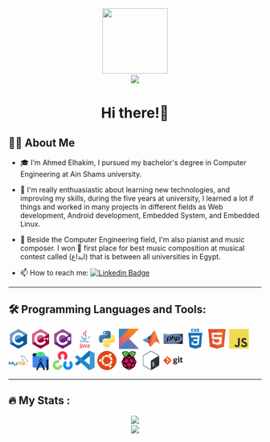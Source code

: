 <div id="header" align="center">
  <img src="https://cdn1.iconfinder.com/data/icons/data-science-1-1/512/20-512.png" width="130" height="130" />
</div>
<div id="badges" align="center" >
  <a href="https://www.linkedin.com/in/ahmed-elhakim-8a599217b">
  <img src="https://img.shields.io/badge/LinkedIn-blue?logo=linkedin&logoColor=white&style=flat&for-the-badge" />
  </a>
</div>
<!--<img src="https://komarev.com/ghpvc/?username=ahmedwelhakim&style=flat-square&color=blue" alt=""/> -->
<div align="center">
  <h1> Hi there!👋 </h1>
</div>

## :man_technologist: About Me
- :mortar_board: I’m Ahmed Elhakim, I pursued my bachelor's degree in Computer Engineering at Ain Shams university.

- :seedling: I'm really enthuasiastic about learning new technologies, and improving my skills, during the five years at university, I learned a lot if things and worked in many projects in different fields as Web development, Android development, Embedded System, and Embedded Linux.

- :musical_keyboard: Beside the Computer Engineering field, I'm also pianist and music composer. I won :1st_place_medal: first place for best music composition at musical contest called (ابداع) that is between all universities in Egypt.

- :mailbox: How to reach me: [![Linkedin Badge](https://img.shields.io/badge/-LinkedIn-blue?style=flat&logo=Linkedin&logoColor=white)](https://www.linkedin.com/in/ahmed-elhakim-8a599217b)
---
## :hammer_and_wrench: Programming Languages and Tools:
<div>
      <img src="https://github.com/devicons/devicon/blob/master/icons/c/c-original.svg" title="C" alt="C" width="40" height="40"/>
  <img src="https://github.com/devicons/devicon/blob/master/icons/cplusplus/cplusplus-original.svg" title="C++" alt="C++" width="40" height="40"/>
   <img src="https://github.com/devicons/devicon/blob/master/icons/csharp/csharp-original.svg" title="C#" alt="C#" width="40" height="40"/>
    <img src="https://github.com/devicons/devicon/blob/master/icons/java/java-original-wordmark.svg" title="Java" alt="Java" width="40" height="40"/>
   <img src="https://github.com/devicons/devicon/blob/master/icons/python/python-original.svg" title="Python" alt="Python" width="40" height="40"/>
<img src="https://github.com/devicons/devicon/blob/master/icons/kotlin/kotlin-original.svg" title="Kotlin" alt="Kotlin" width="40" height="40"/>
  <img src="https://github.com/devicons/devicon/blob/master/icons/matlab/matlab-original.svg" title="Matlab" alt="Matlab" width="40" height="40"/>
  <img src="https://github.com/devicons/devicon/blob/master/icons/php/php-original.svg" title="Php" alt="Php" width="40" height="40"/>
    <img src="https://github.com/devicons/devicon/blob/master/icons/css3/css3-plain-wordmark.svg"  title="CSS3" alt="CSS" width="40" height="40"/>
  <img src="https://github.com/devicons/devicon/blob/master/icons/html5/html5-original.svg" title="HTML5" alt="HTML" width="40" height="40"/>
  <img src="https://github.com/devicons/devicon/blob/master/icons/javascript/javascript-original.svg" title="JavaScript" alt="JavaScript" width="40" height="40"/>
  <img src="https://github.com/devicons/devicon/blob/master/icons/mysql/mysql-original-wordmark.svg" title="MySQL"  alt="MySQL" width="40" height="40"/>
   <img src="https://github.com/devicons/devicon/blob/master/icons/androidstudio/androidstudio-original.svg" title="AndroidStudio" alt="AndroidStudio" width="40" height="40"/>
    <img src="https://github.com/devicons/devicon/blob/master/icons/opencv/opencv-original.svg" title="OpenCv" alt="OpenCv" width="40" height="40"/>
  <img src="https://github.com/devicons/devicon/blob/master/icons/vscode/vscode-original.svg" title="Vscode" alt="Vscode" width="40" height="40"/>
  <img src="https://github.com/devicons/devicon/blob/master/icons/ubuntu/ubuntu-plain.svg" title="Ubuntu" alt="Ubuntu" width="40" height="40"/>
  <img src="https://github.com/devicons/devicon/blob/master/icons/raspberrypi/raspberrypi-original.svg" title="raspberry" alt="raspberry" width="40" height="40"/>
   <img src="https://github.com/devicons/devicon/blob/master/icons/bash/bash-original.svg" title="Bash" alt="Bash" width="40" height="40"/>
  <img src="https://github.com/devicons/devicon/blob/master/icons/git/git-original-wordmark.svg" title="Git" alt="Git" width="40" height="40"/>
</div>

---
## :fire: My Stats :
<div align="center">
<img src="https://github-readme-streak-stats.herokuapp.com/?user=ahmedwelhakim&theme=dark&hide_border=true" />
</div>

<!--
<div align="center">
<img src="https://github-readme-stats.vercel.app/api?username=ahmedwelhakim&show_icons=true&theme=vision-friendly-dark&hide_border=true" />
</div>
-->

<div align="center">
<img src="https://github-readme-stats.vercel.app/api/top-langs/?username=ahmedwelhakim&exclude_repo=Traffic-light-controller-with-tiva-c-project&langs_count=10&layout=compact&hide=hack&theme=vision-friendly-dark&hide_border=true" />
</div>




